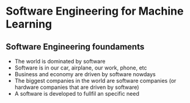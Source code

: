 # Software Engineering for Machine Learning

## Software Engineering foundaments

- The world is dominated by software
- Software is in our car, airplane, our work, phone, etc
- Business and economy are driven by software nowdays
- The biggest companies in the world are software companies (or hardware companies that are driven by software)
- A software is developed to fullfil an specific need
